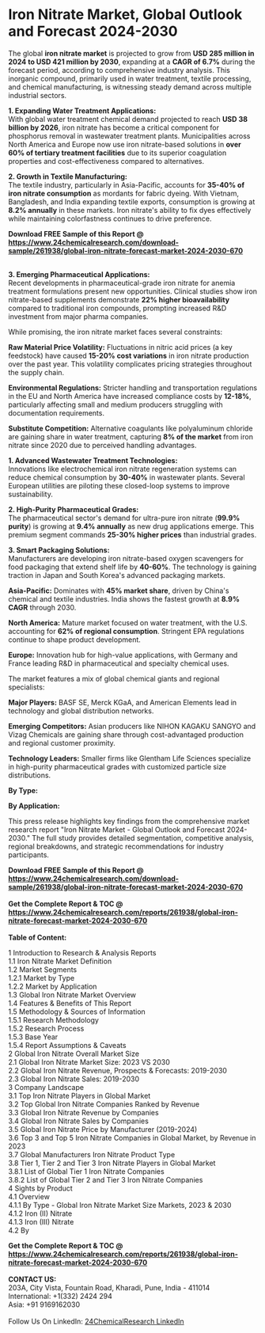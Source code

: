 <h1>Iron Nitrate Market, Global Outlook and Forecast 2024-2030</h1><p>The global <strong>iron nitrate market</strong> is projected to grow from <strong>USD 285 million in 2024 to USD 421 million by 2030</strong>, expanding at a <strong>CAGR of 6.7%</strong> during the forecast period, according to comprehensive industry analysis. This inorganic compound, primarily used in water treatment, textile processing, and chemical manufacturing, is witnessing steady demand across multiple industrial sectors.</p><p><strong>1. Expanding Water Treatment Applications:</strong><br>
With global water treatment chemical demand projected to reach <strong>USD 38 billion by 2026</strong>, iron nitrate has become a critical component for phosphorus removal in wastewater treatment plants. Municipalities across North America and Europe now use iron nitrate-based solutions in <strong>over 60% of tertiary treatment facilities</strong> due to its superior coagulation properties and cost-effectiveness compared to alternatives.</p><p><strong>2. Growth in Textile Manufacturing:</strong><br>
The textile industry, particularly in Asia-Pacific, accounts for <strong>35-40% of iron nitrate consumption</strong> as mordants for fabric dyeing. With Vietnam, Bangladesh, and India expanding textile exports, consumption is growing at <strong>8.2% annually</strong> in these markets. Iron nitrate's ability to fix dyes effectively while maintaining colorfastness continues to drive preference.</p><div><b>Download FREE Sample of this Report @ 
            <a href="https://www.24chemicalresearch.com/download-sample/261938/global-iron-nitrate-forecast-market-2024-2030-670">
            https://www.24chemicalresearch.com/download-sample/261938/global-iron-nitrate-forecast-market-2024-2030-670</a></b></div><br><p><strong>3. Emerging Pharmaceutical Applications:</strong><br>
Recent developments in pharmaceutical-grade iron nitrate for anemia treatment formulations present new opportunities. Clinical studies show iron nitrate-based supplements demonstrate <strong>22% higher bioavailability</strong> compared to traditional iron compounds, prompting increased R&amp;D investment from major pharma companies.</p><p>While promising, the iron nitrate market faces several constraints:</p><p><strong>Raw Material Price Volatility:</strong> Fluctuations in nitric acid prices (a key feedstock) have caused <strong>15-20% cost variations</strong> in iron nitrate production over the past year. This volatility complicates pricing strategies throughout the supply chain.</p><p><strong>Environmental Regulations:</strong> Stricter handling and transportation regulations in the EU and North America have increased compliance costs by <strong>12-18%</strong>, particularly affecting small and medium producers struggling with documentation requirements.</p><p><strong>Substitute Competition:</strong> Alternative coagulants like polyaluminum chloride are gaining share in water treatment, capturing <strong>8% of the market</strong> from iron nitrate since 2020 due to perceived handling advantages.</p><p><strong>1. Advanced Wastewater Treatment Technologies:</strong><br>
Innovations like electrochemical iron nitrate regeneration systems can reduce chemical consumption by <strong>30-40%</strong> in wastewater plants. Several European utilities are piloting these closed-loop systems to improve sustainability.</p><p><strong>2. High-Purity Pharmaceutical Grades:</strong><br>
The pharmaceutical sector's demand for ultra-pure iron nitrate (<strong>99.9% purity</strong>) is growing at <strong>9.4% annually</strong> as new drug applications emerge. This premium segment commands <strong>25-30% higher prices</strong> than industrial grades.</p><p><strong>3. Smart Packaging Solutions:</strong><br>
Manufacturers are developing iron nitrate-based oxygen scavengers for food packaging that extend shelf life by <strong>40-60%</strong>. The technology is gaining traction in Japan and South Korea's advanced packaging markets.</p><p><strong>Asia-Pacific:</strong> Dominates with <strong>45% market share</strong>, driven by China's chemical and textile industries. India shows the fastest growth at <strong>8.9% CAGR</strong> through 2030.</p><p><strong>North America:</strong> Mature market focused on water treatment, with the U.S. accounting for <strong>62% of regional consumption</strong>. Stringent EPA regulations continue to shape product development.</p><p><strong>Europe:</strong> Innovation hub for high-value applications, with Germany and France leading R&amp;D in pharmaceutical and specialty chemical uses.</p><p>The market features a mix of global chemical giants and regional specialists:</p><p><strong>Major Players:</strong> BASF SE, Merck KGaA, and American Elements lead in technology and global distribution networks.</p><p><strong>Emerging Competitors:</strong> Asian producers like NIHON KAGAKU SANGYO and Vizag Chemicals are gaining share through cost-advantaged production and regional customer proximity.</p><p><strong>Technology Leaders:</strong> Smaller firms like Glentham Life Sciences specialize in high-purity pharmaceutical grades with customized particle size distributions.</p><p><strong>By Type:</strong>
        </p><p><strong>By Application:</strong>
        </p><p>This press release highlights key findings from the comprehensive market research report "Iron Nitrate Market - Global Outlook and Forecast 2024-2030." The full study provides detailed segmentation, competitive analysis, regional breakdowns, and strategic recommendations for industry participants.</p><div><b>Download FREE Sample of this Report @ 
            <a href="https://www.24chemicalresearch.com/download-sample/261938/global-iron-nitrate-forecast-market-2024-2030-670">
            https://www.24chemicalresearch.com/download-sample/261938/global-iron-nitrate-forecast-market-2024-2030-670</a></b></div><br><div><b>Get the Complete Report & TOC @ 
            <a href="https://www.24chemicalresearch.com/reports/261938/global-iron-nitrate-forecast-market-2024-2030-670">
            https://www.24chemicalresearch.com/reports/261938/global-iron-nitrate-forecast-market-2024-2030-670</a></b></div><br>
            <b>Table of Content:</b><p>1 Introduction to Research & Analysis Reports<br />
    1.1 Iron Nitrate Market Definition<br />
    1.2 Market Segments<br />
        1.2.1 Market by Type<br />
        1.2.2 Market by Application<br />
    1.3 Global Iron Nitrate Market Overview<br />
    1.4 Features & Benefits of This Report<br />
    1.5 Methodology & Sources of Information<br />
        1.5.1 Research Methodology<br />
        1.5.2 Research Process<br />
        1.5.3 Base Year<br />
        1.5.4 Report Assumptions & Caveats<br />
2 Global Iron Nitrate Overall Market Size<br />
    2.1 Global Iron Nitrate Market Size: 2023 VS 2030<br />
    2.2 Global Iron Nitrate Revenue, Prospects & Forecasts: 2019-2030<br />
    2.3 Global Iron Nitrate Sales: 2019-2030<br />
3 Company Landscape<br />
    3.1 Top Iron Nitrate Players in Global Market<br />
    3.2 Top Global Iron Nitrate Companies Ranked by Revenue<br />
    3.3 Global Iron Nitrate Revenue by Companies<br />
    3.4 Global Iron Nitrate Sales by Companies<br />
    3.5 Global Iron Nitrate Price by Manufacturer (2019-2024)<br />
    3.6 Top 3 and Top 5 Iron Nitrate Companies in Global Market, by Revenue in 2023<br />
    3.7 Global Manufacturers Iron Nitrate Product Type<br />
    3.8 Tier 1, Tier 2 and Tier 3 Iron Nitrate Players in Global Market<br />
        3.8.1 List of Global Tier 1 Iron Nitrate Companies<br />
        3.8.2 List of Global Tier 2 and Tier 3 Iron Nitrate Companies<br />
4 Sights by Product<br />
    4.1 Overview<br />
        4.1.1 By Type - Global Iron Nitrate Market Size Markets, 2023 & 2030<br />
        4.1.2 Iron (II) Nitrate<br />
        4.1.3 Iron (III) Nitrate<br />
    4.2 By </p><div><b>Get the Complete Report & TOC @ 
            <a href="https://www.24chemicalresearch.com/reports/261938/global-iron-nitrate-forecast-market-2024-2030-670">
            https://www.24chemicalresearch.com/reports/261938/global-iron-nitrate-forecast-market-2024-2030-670</a></b></div><br><b>CONTACT US:</b><br>
            203A, City Vista, Fountain Road, Kharadi, Pune, India - 411014<br>
            International: +1(332) 2424 294<br>
            Asia: +91 9169162030 <br><br>
            Follow Us On LinkedIn: <a href="https://www.linkedin.com/company/24chemicalresearch/">24ChemicalResearch LinkedIn</a>
